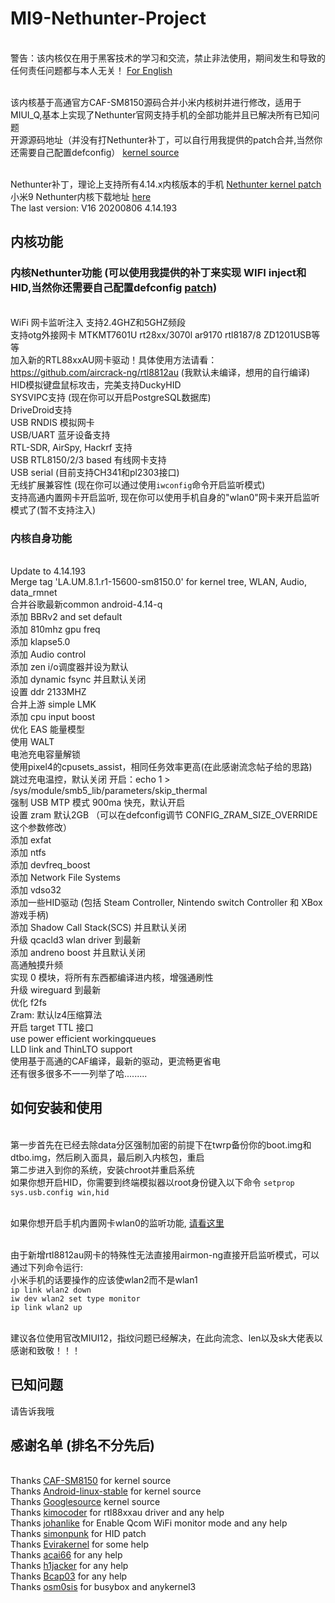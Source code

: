 # MI9-Nethunter-Project
<br> 警告：该内核仅在用于黑客技术的学习和交流，禁止非法使用，期间发生和导致的任何责任问题都与本人无关！ [For English](https://github.com/shandongtlb/MI9-Nethunter-Project)

<br> 该内核基于高通官方CAF-SM8150源码合并小米内核树并进行修改，适用于MIUI_Q,基本上实现了Nethunter官网支持手机的全部功能并且已解决所有已知问题
<br> 开源源码地址（并没有打Nethunter补丁，可以自行用我提供的patch合并,当然你还需要自己配置defconfig） [kernel source](https://github.com/shandongtlb/msm-4.14)

<br> Nethunter补丁，理论上支持所有4.14.x内核版本的手机 [Nethunter kernel patch](https://github.com/shandongtlb/MI9-Nethunter-Project/blob/master/MI9-nethunter-4.14.patch)
<br> 小米9 Nethunter内核下载地址 [here](https://github.com/shandongtlb/MI9-Nethunter-Project/releases) 
<br> The last version: V16 20200806 4.14.193
## 内核功能
### 内核Nethunter功能 (可以使用我提供的补丁来实现 WIFI inject和HID,当然你还需要自己配置defconfig [patch](https://github.com/shandongtlb/MI9-Nethunter-Project/blob/master/MI9-nethunter-4.14.patch))
<br>  WiFi 网卡监听注入 支持2.4GHZ和5GHZ频段
<br>  支持otg外接网卡 MTKMT7601U rt28xx/3070l ar9170 rtl8187/8 ZD1201USB等等
<br>  加入新的RTL88xxAU网卡驱动！具体使用方法请看：https://github.com/aircrack-ng/rtl8812au (我默认未编译，想用的自行编译)
<br>  HID模拟键盘鼠标攻击，完美支持DuckyHID
<br>  SYSVIPC支持 (现在你可以开启PostgreSQL数据库)
<br>  DriveDroid支持
<br>  USB RNDIS 模拟网卡
<br>  USB/UART 蓝牙设备支持
<br>  RTL-SDR, AirSpy, Hackrf 支持
<br>  USB RTL8150/2/3 based 有线网卡支持
<br>  USB serial (目前支持CH341和pl2303接口)
<br>  无线扩展兼容性 (现在你可以通过使用`iwconfig`命令开启监听模式)
<br>  支持高通内置网卡开启监听, 现在你可以使用手机自身的"wlan0"网卡来开启监听模式了(暂不支持注入)
### 内核自身功能
<br>  Update to 4.14.193
<br>  Merge tag 'LA.UM.8.1.r1-15600-sm8150.0' for kernel tree, WLAN, Audio, data_rmnet
<br>  合并谷歌最新common android-4.14-q
<br>  添加 BBRv2 and set default
<br>  添加 810mhz gpu freq
<br>  添加 klapse5.0
<br>  添加 Audio control
<br>  添加 zen i/o调度器并设为默认
<br>  添加 dynamic fsync 并且默认关闭
<br>  设置 ddr 2133MHZ
<br>  合并上游 simple LMK
<br>  添加 cpu input boost
<br>  优化 EAS 能量模型
<br>  使用 WALT
<br>  电池充电容量解锁
<br>  使用pixel4的cpusets_assist，相同任务效率更高(在此感谢流念帖子给的思路)
<br>  跳过充电温控，默认关闭 开启：echo 1 > /sys/module/smb5_lib/parameters/skip_thermal
<br>  强制 USB MTP 模式 900ma 快充，默认开启
<br>  设置 zram 默认2GB （可以在defconfig调节 CONFIG_ZRAM_SIZE_OVERRIDE 这个参数修改）
<br>  添加 exfat
<br>  添加 ntfs
<br>  添加 devfreq_boost
<br>  添加 Network File Systems
<br>  添加 vdso32
<br>  添加一些HID驱动 (包括 Steam Controller, Nintendo switch Controller 和 XBox 游戏手柄)
<br>  添加 Shadow Call Stack(SCS) 并且默认关闭
<br>  升级 qcacld3 wlan driver 到最新
<br>  添加 andreno boost 并且默认关闭
<br>  高通触摸升频
<br>  实现 0 模块，将所有东西都编译进内核，增强通刷性
<br>  升级 wireguard 到最新
<br>  优化 f2fs
<br>  Zram: 默认lz4压缩算法
<br>  开启 target TTL 接口
<br>  use power efficient workingqueues
<br>  LLD link and ThinLTO support
<br>  使用基于高通的CAF编译，最新的驱动，更流畅更省电
<br>  还有很多很多不一一列举了哈.........
  
## 如何安装和使用
<br>  第一步首先在已经去除data分区强制加密的前提下在twrp备份你的boot.img和dtbo.img，然后刷入面具，最后刷入内核包，重启
<br>  第二步进入到你的系统，安装chroot并重启系统
<br>  如果你想开启HID，你需要到终端模拟器以root身份键入以下命令 `setprop sys.usb.config win,hid`

<br>  如果你想开启手机内置网卡wlan0的监听功能, [请看这里](https://github.com/kimocoder/qualcomm_android_monitor_mode) 

<br>  由于新增rtl8812au网卡的特殊性无法直接用airmon-ng直接开启监听模式，可以通过下列命令运行:
<br>  小米手机的话要操作的应该使wlan2而不是wlan1
<br>  `ip link wlan2 down`
<br>  `iw dev wlan2 set type monitor`
<br>  `ip link wlan2 up`

<br>  建议各位使用官改MIUI12，指纹问题已经解决，在此向流念、len以及sk大佬表以感谢和致敬！！！

## 已知问题
请告诉我哦

## 感谢名单 (排名不分先后)
<br> Thanks [CAF-SM8150](https://source.codeaurora.org/quic/la/kernel/msm-4.14/) for kernel source
<br> Thanks [Android-linux-stable](https://github.com/android-linux-stable/msm-4.14/tree/kernel.lnx.4.14.r4-rel) for kernel source
<br> Thanks [Googlesource](https://android.googlesource.com/kernel/common/+/refs/heads/android-4.14-q) kernel source
<br> Thanks [kimocoder](https://github.com/kimocoder) for rtl88xxau driver and any help 
<br> Thanks [johanlike](https://github.com/johanlike) for Enable Qcom WiFi monitor mode and any help
<br> Thanks [simonpunk](https://forum.xda-developers.com/oneplus-5/development/burgerhunter-t3638810) for HID patch
<br> Thanks [Evirakernel](https://github.com/evirakernel) for some help
<br> Thanks [acai66](https://github.com/acai66) for any help
<br> Thanks [h1jacker](https://github.com/h1jacker) for any help
<br> Thanks [Bcap03](https://github.com/Bcap03) for any help
<br> Thanks [osm0sis](https://github.com/osm0sis/AnyKernel3) for busybox and anykernel3
